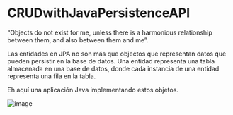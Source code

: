 # CRUDwithJavaPersistenceAPI

“Objects do not exist for me, unless there is a harmonious relationship between them, and also between them and me”.

Las entidades en JPA no son más que objectos que representan datos que pueden persistir en la base de datos. Una entidad representa una tabla almacenada en una base de datos, donde cada instancia de una entidad representa una fila en la tabla.

Eh aquí una aplicación Java implementando estos objetos.

![image]()
